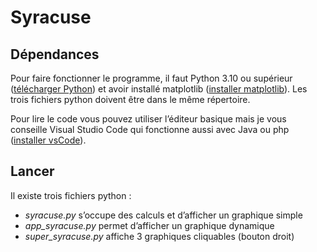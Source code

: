 # Syracuse
## Dépendances
Pour faire fonctionner le programme, il faut Python 3.10 ou supérieur ([télécharger Python](https://www.python.org/downloads/)) et avoir installé matplotlib ([installer matplotlib](https://www.tutorialspoint.com/how-to-install-matplotlib-in-python)).
Les trois fichiers python doivent être dans le même répertoire.

Pour lire le code vous pouvez utiliser l’éditeur basique mais je vous conseille Visual Studio Code qui fonctionne aussi avec Java ou php ([installer vsCode](https://code.visualstudio.com/Download)).

## Lancer
Il existe trois fichiers python :
*	*syracuse.py* s’occupe des calculs et d’afficher un graphique simple
*	*app_syracuse.py* permet d’afficher un graphique dynamique
*	*super_syracuse.py* affiche 3 graphiques cliquables (bouton droit) 
